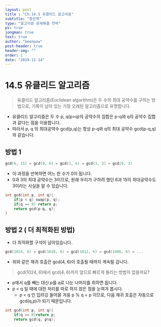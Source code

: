 ```yaml
---
layout: post
title : "Ch.14.5 유클리드 알고리즘"
subtitle: "종만북"
type: "알고리즘 문제해결 전략"
ps: true
jongman: true
text: true
author: "beenpow"
post-header: true
header-img: ""
order: 1
date: "2019-12-14"
---
```


# 14.5 유클리드 알고리즘

> 유클리드 알고리즘(Euclidean algorithm)은 두 수의 최대 공약수를 구하는 방법으로, 기록이 남아 있는
> 가장 오래된 알고리즘으로 유명합니다.
- 유클리드 알고리즘은 두 수 p, q(p>q)의 공약수의 집합은 p-q와 q의 공약수 집합과 같다는 점을
  이용합니다.
- 따라서 p, q 의 최대공약수 gcd(p,q)는 항상 p-q와 q의 최대 공약수 gcd(p-q,q)와 같습니다.

## 방법 1

```cpp
gcd(6, 15) = gcd(9, 6) = gcd(3, 6) = gcd(3, 3) = gcd(0, 3)
```

- 이 과정을 반복하면 어느 한 수가 0이 됩니다.
- 0과 3의 최대 공약수는 3이므로, 원래 우리가 구하려 했던 6과 15의 최대공약수도 3이라는 사실을 알 수
  있습니다.

```cpp
int gcd(int p, int q){
    if(p < q) swap(p, q);
    if(q == 0) return p;
    return gcd(p-q, q);
}
```

## 방법 2 ( 더 최적화된 방법)

- 더 최적화할 구석이 남아있습니다.

```cpp
gcd(1024, 6) = gcd(1018, 6) = gcd(1012, 6) = gcd(1006, 6) = ...
```

- 위와 같은 재귀 호출은 gcd(4, 6)이 호출될 때까지 계속될 겁니다.

> gcd(1024, 6)에서 gcd(4, 6)까지 앞으로 빠르게 돌리는 방법이 없을까요?

- p에서 q를 빼는 대신 p를 q로 나눈 나머지를 취하면 됩니다.
- p < q 일 때에 대한 처리를 따로 하지 않은 점을 눈여겨 봅시다.
    - p < q 인 입려깅 들어올 겨웅 p % q = p 이므로, 다음 재귀 호출은 자동으로 gcd(q,p)가 되기
      때문입니다.

```cpp
int gcd(int p, int q){
    if(q == 0)return p;
    return gcd(q, p%q);
```
